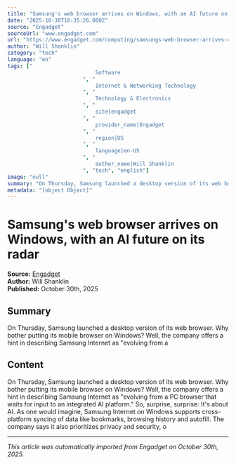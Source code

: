 ```yaml
---
title: "Samsung's web browser arrives on Windows, with an AI future on its radar"
date: "2025-10-30T16:35:26.000Z"
source: "Engadget"
sourceUrl: "www.engadget.com"
url: "https://www.engadget.com/computing/samsungs-web-browser-arrives-on-windows-with-an-ai-future-on-its-radar-163526726.html?src=rss"
author: "Will Shanklin"
category: "tech"
language: "en"
tags: ["
                            Software
                        ", "
                            Internet & Networking Technology
                        ", "
                            Technology & Electronics
                        ", "
                            site|engadget
                        ", "
                            provider_name|Engadget
                        ", "
                            region|US
                        ", "
                            language|en-US
                        ", "
                            author_name|Will Shanklin
                        ", "tech", "english"]
image: "null"
summary: "On Thursday, Samsung launched a desktop version of its web browser. Why bother putting its mobile browser on Windows? Well, the company offers a hint in describing Samsung Internet as "evolving from a"
metadata: "[object Object]"
---
```


# Samsung's web browser arrives on Windows, with an AI future on its radar

**Source:** [Engadget](https://www.engadget.com/computing/samsungs-web-browser-arrives-on-windows-with-an-ai-future-on-its-radar-163526726.html?src=rss)  
**Author:** Will Shanklin  
**Published:** October 30th, 2025  

## Summary

On Thursday, Samsung launched a desktop version of its web browser. Why bother putting its mobile browser on Windows? Well, the company offers a hint in describing Samsung Internet as "evolving from a

## Content

On Thursday, Samsung launched a desktop version of its web browser. Why bother putting its mobile browser on Windows? Well, the company offers a hint in describing Samsung Internet as "evolving from a PC browser that waits for input to an integrated AI platform." So, surprise, surprise: It's about AI. As one would imagine, Samsung Internet on Windows supports cross-platform syncing of data like bookmarks, browsing history and autofill. The company says it also prioritizes privacy and security, o

---

*This article was automatically imported from Engadget on October 30th, 2025.*
